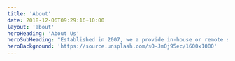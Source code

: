 ```yaml
---
title: 'About'
date: 2018-12-06T09:29:16+10:00
layout: 'about'
heroHeading: 'About Us'
heroSubHeading: "Established in 2007, we a provide in-house or remote software analysis and development services."
heroBackground: 'https://source.unsplash.com/sO-JmQj95ec/1600x1000'
---
```


<div>


